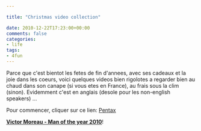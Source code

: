 ```yaml
---

title: "Christmas video collection"

date: 2010-12-22T17:23:00+00:00
comments: false
categories: 
- life
tags:
- 4fun
---
```


Parce que c'est bientot les fetes de fin d'annees, avec ses cadeaux et la joie dans les coeurs, voici quelques videos bien rigolotes a regarder bien au chaud dans son canape (si vous etes en France), au frais sous la clim (sinon). Evidemment c'est en anglais (desole pour les non-english speakers) ...

Pour commencer, cliquer sur ce lien:
[Pentax](_media/http://www.differentbypentax.com/#/video/4d12a0db78e70 "Pentax Be Famous")

**[Victor Moreau - Man of the year 2010](_media/http://www.differentbypentax.com/#/video/4d12a0db78e70 "Pentax Be Famous")**!


